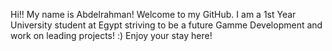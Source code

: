 Hi!!
My name is Abdelrahman! Welcome to my GitHub.
I am a 1st Year University student at Egypt striving to be a future Gamme Development and work on leading projects! :)
Enjoy your stay here!
